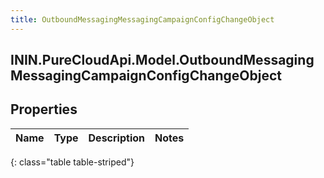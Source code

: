 ```yaml
---
title: OutboundMessagingMessagingCampaignConfigChangeObject
---
```

## ININ.PureCloudApi.Model.OutboundMessagingMessagingCampaignConfigChangeObject

## Properties

|Name | Type | Description | Notes|
|------------ | ------------- | ------------- | -------------|
{: class="table table-striped"}



